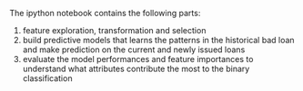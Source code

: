 The ipython notebook contains the following parts:
 1. feature exploration, transformation and selection
 2. build predictive models that learns the patterns in the historical bad loan and make prediction on the current and newly issued loans
 3. evaluate the model performances and feature importances to understand what attributes contribute the most to the binary classification
